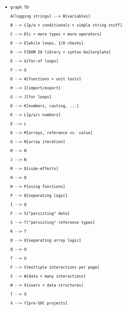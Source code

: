 - ```mermaid
  graph TD
  
  A[logging strings] --> B[variables]
  
  B --> C[p/a + conditionals + simple string stuff]
  
  C --> D[c + more types + more operators]
  
  D --> E[while loops, I/O checks]
  
  D --> F[DOM IO library + syntax boilerplate]
  
  E --> G[for-of loops]
  
  F --> G
  
  D --> H[functions + unit tests]
  
  H --> I[import/export]
  
  G --> J[for loops]
  
  D --> K[numbers, casting, ...]
  
  K --> L[p/a/c numbers]
  
  E --> L
  
  D --> M[arrays, reference vs. value]
  
  G --> N[array iteration]
  
  M --> N
  
  J --> N
  
  M --> O[side-effects]
  
  H --> O
  
  H --> P[using functions]
  
  P --> Q[separating logic]
  
  I --> Q
  
  F --> S["persisting" data]
  
  S --> T["persisting" reference types]
  
  R --> T
  
  O --> U[separating array logic]
  
  Q --> U
  
  T --> U
  
  F --> V[multiple interactions per page]
  
  S --> W[data + many interactions]
  
  W --> X[users + data structures]
  
  T --> X
  
  X --> Y[pre-SOC projects]
  ```
